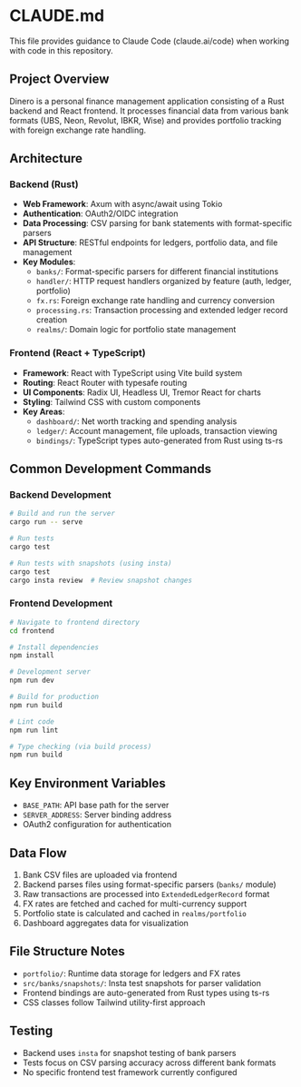# CLAUDE.md

This file provides guidance to Claude Code (claude.ai/code) when working with code in this repository.

## Project Overview

Dinero is a personal finance management application consisting of a Rust backend and React frontend. It processes financial data from various bank formats (UBS, Neon, Revolut, IBKR, Wise) and provides portfolio tracking with foreign exchange rate handling.

## Architecture

### Backend (Rust)
- **Web Framework**: Axum with async/await using Tokio
- **Authentication**: OAuth2/OIDC integration
- **Data Processing**: CSV parsing for bank statements with format-specific parsers
- **API Structure**: RESTful endpoints for ledgers, portfolio data, and file management
- **Key Modules**:
  - `banks/`: Format-specific parsers for different financial institutions
  - `handler/`: HTTP request handlers organized by feature (auth, ledger, portfolio)
  - `fx.rs`: Foreign exchange rate handling and currency conversion
  - `processing.rs`: Transaction processing and extended ledger record creation
  - `realms/`: Domain logic for portfolio state management

### Frontend (React + TypeScript)
- **Framework**: React with TypeScript using Vite build system
- **Routing**: React Router with typesafe routing
- **UI Components**: Radix UI, Headless UI, Tremor React for charts
- **Styling**: Tailwind CSS with custom components
- **Key Areas**:
  - `dashboard/`: Net worth tracking and spending analysis
  - `ledger/`: Account management, file uploads, transaction viewing
  - `bindings/`: TypeScript types auto-generated from Rust using ts-rs

## Common Development Commands

### Backend Development
```bash
# Build and run the server
cargo run -- serve

# Run tests
cargo test

# Run tests with snapshots (using insta)
cargo test
cargo insta review  # Review snapshot changes
```

### Frontend Development
```bash
# Navigate to frontend directory
cd frontend

# Install dependencies
npm install

# Development server
npm run dev

# Build for production
npm run build

# Lint code
npm run lint

# Type checking (via build process)
npm run build
```

## Key Environment Variables

- `BASE_PATH`: API base path for the server
- `SERVER_ADDRESS`: Server binding address
- OAuth2 configuration for authentication

## Data Flow

1. Bank CSV files are uploaded via frontend
2. Backend parses files using format-specific parsers (`banks/` module)
3. Raw transactions are processed into `ExtendedLedgerRecord` format
4. FX rates are fetched and cached for multi-currency support
5. Portfolio state is calculated and cached in `realms/portfolio`
6. Dashboard aggregates data for visualization

## File Structure Notes

- `portfolio/`: Runtime data storage for ledgers and FX rates
- `src/banks/snapshots/`: Insta test snapshots for parser validation
- Frontend bindings are auto-generated from Rust types using ts-rs
- CSS classes follow Tailwind utility-first approach

## Testing

- Backend uses `insta` for snapshot testing of bank parsers
- Tests focus on CSV parsing accuracy across different bank formats
- No specific frontend test framework currently configured